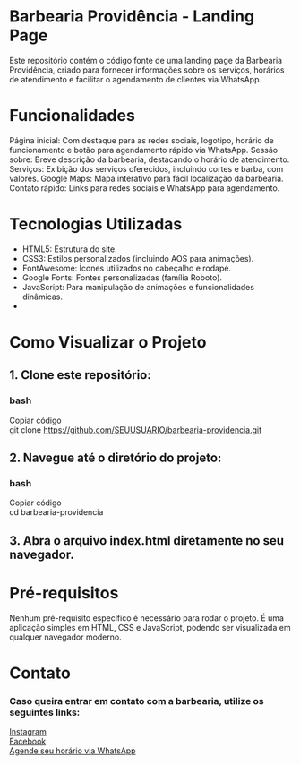 # Barbearia Providência - Landing Page
Este repositório contém o código fonte de uma landing page da Barbearia Providência, criado para fornecer informações sobre os serviços, horários de atendimento e facilitar o agendamento de clientes via WhatsApp.

# Funcionalidades
Página inicial: Com destaque para as redes sociais, logotipo, horário de funcionamento e botão para agendamento rápido via WhatsApp.
Sessão sobre: Breve descrição da barbearia, destacando o horário de atendimento.
Serviços: Exibição dos serviços oferecidos, incluindo cortes e barba, com valores.
Google Maps: Mapa interativo para fácil localização da barbearia.
Contato rápido: Links para redes sociais e WhatsApp para agendamento.

# Tecnologias Utilizadas
- HTML5: Estrutura do site.
- CSS3: Estilos personalizados (incluindo AOS para animações).
- FontAwesome: Ícones utilizados no cabeçalho e rodapé.
- Google Fonts: Fontes personalizadas (família Roboto).
- JavaScript: Para manipulação de animações e funcionalidades dinâmicas.
- 
# Como Visualizar o Projeto
## 1. Clone este repositório:

### bash </br>
Copiar código </br>
git clone https://github.com/SEUUSUARIO/barbearia-providencia.git </br>
## 2. Navegue até o diretório do projeto:

### bash </br>
Copiar código </br>
cd barbearia-providencia </br>
## 3. Abra o arquivo index.html diretamente no seu navegador.

# Pré-requisitos
Nenhum pré-requisito específico é necessário para rodar o projeto. É uma aplicação simples em HTML, CSS e JavaScript, podendo ser visualizada em qualquer navegador moderno.

# Contato
### Caso queira entrar em contato com a barbearia, utilize os seguintes links:

<a href="https://www.instagram.com/barbeariaprovidencia/"> Instagram </br>
<a href="https://www.facebook.com/pages/Barbearia%20Provid%C3%AAncia/265537427551328/"> Facebook </br>
<a href="https://api.whatsapp.com/send/?phone=5562991283431&text=Quero%20fazer%20um%20agemdamento!">Agende seu horário via WhatsApp </br>
